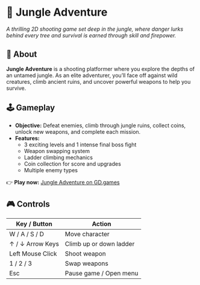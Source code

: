 # 🌴 Jungle Adventure

_A thrilling 2D shooting game set deep in the jungle, where danger lurks behind every tree and survival is earned through skill and firepower._

## 🧠 About

**Jungle Adventure** is a shooting platformer where you explore the depths of an untamed jungle. As an elite adventurer, you’ll face off against wild creatures, climb ancient ruins, and uncover powerful weapons to help you survive.


## 🕹️ Gameplay

- **Objective:** Defeat enemies, climb through jungle ruins, collect coins, unlock new weapons, and complete each mission.
- **Features:**
  - 3 exciting levels and 1 intense final boss fight
  - Weapon swapping system
  - Ladder climbing mechanics
  - Coin collection for score and upgrades
  - Multiple enemy types 

👉 **Play now:** [Jungle Adventure on GD.games](https://gd.games/games/fb586c23-e393-477c-97e2-39de88f4c903)



## 🎮 Controls
| Key / Button       | Action                  |
|--------------------|-------------------------|
| W / A / S / D      | Move character          |
| ↑ / ↓ Arrow Keys   | Climb up or down ladder |
| Left Mouse Click   | Shoot weapon            |
| 1 / 2 / 3           | Swap weapons            |
| Esc                | Pause game / Open menu  |

